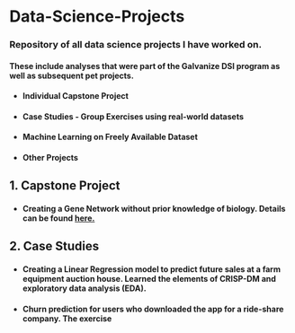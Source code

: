 # Data-Science-Projects
### Repository of all data science projects I have worked on.
#### These include analyses that were part of the Galvanize DSI program as well as subsequent pet projects.

* #### Individual Capstone Project
* #### Case Studies - Group Exercises using real-world datasets
* #### Machine Learning on Freely Available Dataset
* #### Other Projects

## 1. Capstone Project
* #### Creating a Gene Network without prior knowledge of biology.  Details can be found [here.](https://github.com/pineda-vv/Creating-gene-networks-using-NLP)

## 2. Case Studies
* #### Creating a Linear Regression model to predict future sales at a farm equipment auction house.  Learned the elements of CRISP-DM and exploratory data analysis (EDA).
* #### Churn prediction for users who downloaded the app for a ride-share company.  The exercise  

